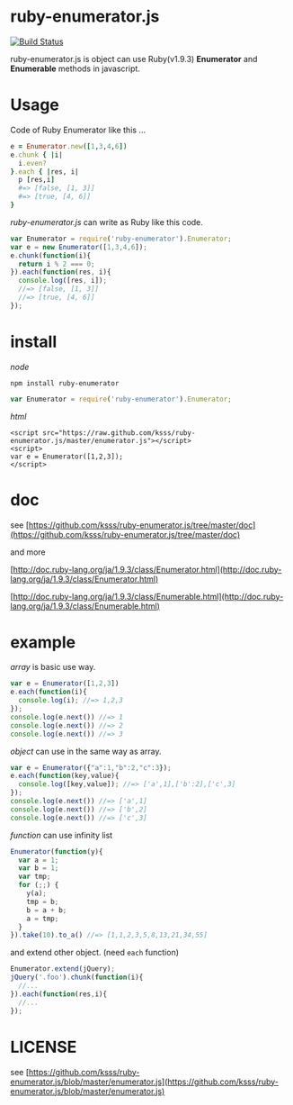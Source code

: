 ruby-enumerator.js
==================


[![Build Status](https://travis-ci.org/ksss/ruby-enumerator.js.png?branch=master)](https://travis-ci.org/ksss/ruby-enumerator.js)

ruby-enumerator.js is object can use Ruby(v1.9.3) **Enumerator** and **Enumerable** methods in javascript.

# Usage
Code of Ruby Enumerator like this ...
```ruby
e = Enumerator.new([1,3,4,6])
e.chunk { |i|
  i.even?
}.each { |res, i|
  p [res,i]
  #=> [false, [1, 3]]
  #=> [true, [4, 6]]
}
```
_ruby-enumerator.js_ can write as Ruby like this code.
```javascript
var Enumerator = require('ruby-enumerator').Enumerator;
var e = new Enumerator([1,3,4,6]);
e.chunk(function(i){
  return i % 2 === 0;
}).each(function(res, i){
  console.log([res, i]);
  //=> [false, [1, 3]]
  //=> [true, [4, 6]]
});
```

# install
_node_
```
npm install ruby-enumerator
```
```javascript
var Enumerator = require('ruby-enumerator').Enumerator;
```

_html_
```
<script src="https://raw.github.com/ksss/ruby-enumerator.js/master/enumerator.js"></script>
<script>
var e = Enumerator([1,2,3]);
</script>
```


# doc
see [https://github.com/ksss/ruby-enumerator.js/tree/master/doc](https://github.com/ksss/ruby-enumerator.js/tree/master/doc)

and more

[http://doc.ruby-lang.org/ja/1.9.3/class/Enumerator.html](http://doc.ruby-lang.org/ja/1.9.3/class/Enumerator.html)

[http://doc.ruby-lang.org/ja/1.9.3/class/Enumerable.html](http://doc.ruby-lang.org/ja/1.9.3/class/Enumerable.html)

# example
_array_ is basic use way.
```javascript
var e = Enumerator([1,2,3])
e.each(function(i){
  console.log(i); //=> 1,2,3
});
console.log(e.next()) //=> 1
console.log(e.next()) //=> 2
console.log(e.next()) //=> 3
```

_object_ can use in the same way as array.
```javascript
var e = Enumerator({"a":1,"b":2,"c":3});
e.each(function(key,value){
  console.log([key,value]); //=> ['a',1],['b':2],['c',3]
});
console.log(e.next()) //=> ['a',1]
console.log(e.next()) //=> ['b',2]
console.log(e.next()) //=> ['c',3]
```

_function_ can use infinity list
```javascript
Enumerator(function(y){
  var a = 1;
  var b = 1;
  var tmp;
  for (;;) {
    y(a);
    tmp = b;
    b = a + b;
    a = tmp;
  }
}).take(10).to_a() //=> [1,1,2,3,5,8,13,21,34,55]
```

and extend other object. (need `each` function)
```javascript
Enumerator.extend(jQuery);
jQuery('.foo').chunk(function(i){
  //...
}).each(function(res,i){
  //...
});
```

# LICENSE
see [https://github.com/ksss/ruby-enumerator.js/blob/master/enumerator.js](https://github.com/ksss/ruby-enumerator.js/blob/master/enumerator.js)
